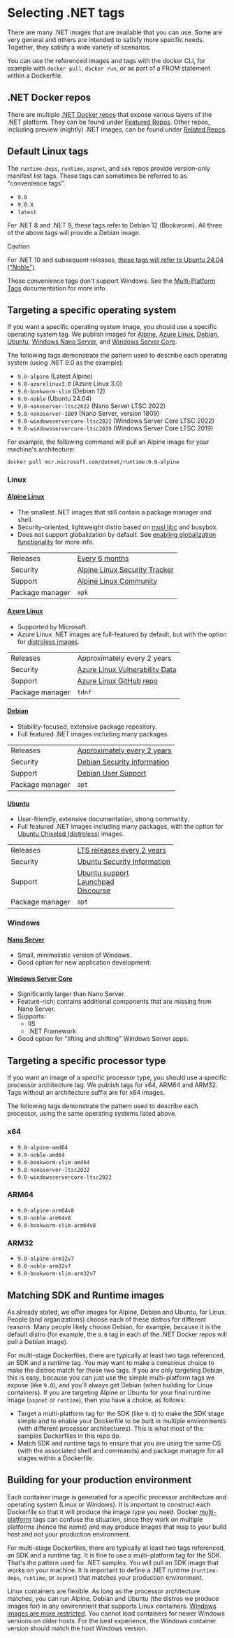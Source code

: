 # Selecting .NET tags

There are many .NET images that are available that you can use. Some are very general and others are intended to satisfy more specific needs. Together, they satisfy a wide variety of scenarios.

You can use the referenced images and tags with the docker CLI, for example with `docker pull`, `docker run`, or as part of a FROM statement within a Dockerfile.

## .NET Docker repos

There are multiple [.NET Docker repos](../README.md) that expose various layers
of the .NET platform. They can be found under [Featured Repos](/README.md#featured-repos).
Other repos, including preview (nightly) .NET images, can be found under
[Related Repos](/README.md#related-repositories).

## Default Linux tags

The `runtime-deps`, `runtime`, `aspnet`, and `sdk` repos provide version-only
manifest list tags. These tags can sometimes be referred to as "convenience
tags".

* `9.0`
* `9.0.X`
* `latest`

For .NET 8 and .NET 9, these tags refer to Debian 12 (Bookworm). All three
of the above tags will provide a Debian image.

> [!CAUTION]
> For .NET 10 and subsequent releases, [these tags will refer to Ubuntu 24.04
> ("Noble")](https://github.com/dotnet/dotnet-docker/discussions/5709).

These convenience tags don't support Windows. See the [Multi-Platform
Tags](/documentation/supported-tags.md#multi-platform-tags) documentation for
more info.

## Targeting a specific operating system

If you want a specific operating system image, you should use a specific operating system tag. We publish images for [Alpine](#alpine-linux), [Azure Linux](#azure-linux), [Debian](#debian), [Ubuntu](#ubuntu), [Windows Nano Server](#nano-server), and [Windows Server Core](#windows-server-core).

The following tags demonstrate the pattern used to describe each operating system (using .NET 9.0 as the example):

* `9.0-alpine` (Latest Alpine)
* `9.0-azurelinux3.0` (Azure Linux 3.0)
* `9.0-bookworm-slim` (Debian 12)
* `9.0-noble` (Ubuntu 24.04)
* `9.0-nanoserver-ltsc2022` (Nano Server LTSC 2022)
* `9.0-nanoserver-1809` (Nano Server, version 1809)
* `9.0-windowsservercore-ltsc2022` (Windows Server Core LTSC 2022)
* `9.0-windowsservercore-ltsc2019` (Windows Server Core LTSC 2019)

For example, the following command will pull an Alpine image for your machine's architecture:

```console
docker pull mcr.microsoft.com/dotnet/runtime:9.0-alpine
```

### Linux

#### [Alpine Linux](https://alpinelinux.org/)

* The smallest .NET images that still contain a package manager and shell.
* Security-oriented, lightweight distro based on [musl
  libc](https://wiki.musl-libc.org/functional-differences-from-glibc.html) and
  busybox.
* Does not support globalization by default. See [enabling globalization
  functionality](./enable-globalization.md) for more info.

|                 |                                                                    |
|-----------------|--------------------------------------------------------------------|
| Releases        | [Every 6 months](https://alpinelinux.org/releases/)                |
| Security        | [Alpine Linux Security Tracker](https://security.alpinelinux.org/) |
| Support         | [Alpine Linux Community](https://alpinelinux.org/community/)       |
| Package manager | `apk`                                                              |

#### [Azure Linux](https://github.com/microsoft/azurelinux)

* Supported by Microsoft.
* Azure Linux .NET images are full-featured by default, but with the option for
  [distroless images](/documentation/distroless.md).

|                 |                                                                                            |
|-----------------|--------------------------------------------------------------------------------------------|
| Releases        | Approximately every 2 years                                                                |
| Security        | [Azure Linux Vulnerability Data](https://github.com/microsoft/AzureLinuxVulnerabilityData) |
| Support         | [Azure Linux GitHub repo](https://github.com/microsoft/azurelinux/issues)                  |
| Package manager | `tdnf`                                                                                     |

#### [Debian](https://www.debian.org/)

* Stability-focused, extensive package repository.
* Full featured .NET images including many packages.

|                 |                                                                 |
|-----------------|-----------------------------------------------------------------|
| Releases        | [Approximately every 2 years](https://www.debian.org/releases/) |
| Security        | [Debian Security Information](https://www.debian.org/security/) |
| Support         | [Debian User Support](https://www.debian.org/support)           |
| Package manager | `apt`                                                           |

#### [Ubuntu](https://ubuntu.com/)

* User-friendly, extensive documentation, strong community.
* Full featured .NET images including many packages, with the option for
  [Ubuntu Chiseled (distroless)](/documentation/ubuntu-chiseled.md) images.

|                 |                                                                      |
|-----------------|----------------------------------------------------------------------|
| Releases        | [LTS releases every 2 years](https://ubuntu.com/about/release-cycle) |
| Security        | [Ubuntu Security Information](https://ubuntu.com/security/cves)      |
| Support         | [Ubuntu support](https://ubuntu.com/support)<br> [Launchpad](https://bugs.launchpad.net/ubuntu)<br> [Discourse](https://discourse.ubuntu.com/) |
| Package manager | `apt`                                                                |

### Windows

#### [Nano Server](https://docs.microsoft.com/virtualization/windowscontainers/manage-containers/container-base-images)

* Small, minimalistic version of Windows.
* Good option for new application development.

#### [Windows Server Core](https://docs.microsoft.com/virtualization/windowscontainers/manage-containers/container-base-images)

* Significantly larger than Nano Server.
* Feature-rich; contains additional components that are missing from Nano Server.
* Supports:
  * IIS
  * .NET Framework
* Good option for "lifting and shifting" Windows Server apps.

## Targeting a specific processor type

If you want an image of a specific processor type, you should use a specific processor architecture tag. We publish tags for x64, ARM64 and ARM32. Tags without an architecture suffix are for x64 images.

The following tags demonstrate the pattern used to describe each processor, using the same operating systems listed above.

### x64

* `9.0-alpine-amd64`
* `9.0-noble-amd64`
* `9.0-bookworm-slim-amd64`
* `9.0-nanoserver-ltsc2022`
* `9.0-windowsservercore-ltsc2022`

### ARM64

* `9.0-alpine-arm64v8`
* `9.0-noble-arm64v8`
* `9.0-bookworm-slim-arm64v8`

### ARM32

* `9.0-alpine-arm32v7`
* `9.0-noble-arm32v7`
* `9.0-bookworm-slim-arm32v7`

## Matching SDK and Runtime images

As already stated, we offer images for Alpine, Debian and Ubuntu, for Linux. People (and organizations) choose each of these distros for different reasons. Many people likely choose Debian, for example, because it is the default distro (for example, the `9.0` tag in each of the .NET Docker repos will pull a Debian image).

For multi-stage Dockerfiles, there are typically at least two tags referenced, an SDK and a runtime tag. You may want to make a conscious choice to make the distros match for those two tags. If you are only targeting Debian, this is easy, because you can just use the simple multi-platform tags we expose (like `9.0`), and you'll always get Debian (when building for Linux containers). If you are targeting Alpine or Ubuntu for your final runtime image (`aspnet` or `runtime`), then you have a choice, as follows:

* Target a multi-platform tag for the SDK (like `9.0`) to make the SDK stage simple and to enable your Dockerfile to be built in multiple environments (with different processor architectures). This is what most of the samples Dockerfiles in this repo do.
* Match SDK and runtime tags to ensure that you are using the same OS (with the associated shell and commands) and package manager for all stages within a Dockerfile.

## Building for your production environment

Each container image is generated for a specific processor architecture and operating system (Linux or Windows). It is important to construct each Dockerfile so that it will produce the image type you need. Docker [multi-platform](https://www.docker.com/blog/docker-official-images-now-multi-platform/) tags can confuse the situation, since they work on multiple platforms (hence the name) and may produce images that map to your build host and not your production environment.

For multi-stage Dockerfiles, there are typically at least two tags referenced, an SDK and a runtime tag. It is fine to use a multi-platform tag for the SDK. That's the pattern used for .NET samples. You will pull an SDK image that works on your machine. It is important to define a .NET runtime (`runtime-deps`, `runtime`, or `aspnet`) that matches your production environment.

Linux containers are flexible. As long as the processor architecture matches, you can run Alpine, Debian and Ubuntu (the distros we produce images for) in any environment that supports Linux containers. [Windows images are more restricted](https://docs.microsoft.com/virtualization/windowscontainers/deploy-containers/version-compatibility). You cannot load containers for newer Windows versions on older hosts. For the best experience, the Windows container version should match the host Windows version.
